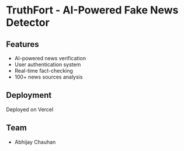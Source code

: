 # TruthFort - AI-Powered Fake News Detector

## Features
- AI-powered news verification
- User authentication system
- Real-time fact-checking
- 100+ news sources analysis

## Deployment
Deployed on Vercel

## Team
- Abhijay Chauhan